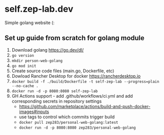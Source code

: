 # self.zep-lab.dev
Simple golang website (:

## Set up guide from scratch for golang module
1. Download golang https://go.dev/dl/
2. `go version`
3. `mkdir person-web-golang`
4. `go mod init`
5. Create source code files (main.go, Dockerfile, etc)
6. Dowload Rancher Desktop for docker https://rancherdesktop.io
7. `docker build -f ./build/Dockerfile -t self-zep-lab --progress=plain --no-cache .`
8. `docker run -d -p 8080:8080 self-zep-lab`
9. GH Actions support - add .github/workflows/ci.yml and add corresponding secrets in repository settings
    - https://github.com/marketplace/actions/build-and-push-docker-images#inputs 
    - use tags to control which commits trigger build
    - `docker pull zep283/personal-web-golang:latest`
    - `docker run -d -p 8080:8080 zep283/personal-web-golang`